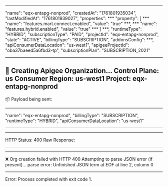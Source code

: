 ***
  "name": "eqx-entapg-nonprod",
  "createdAt": "1761801935034",
  "lastModifiedAt": "1761801939027",
  "properties": ***
    "property": [
      ***
        "name": "features.mart.connect.enabled",
        "value": "true"
      ***,
      ***
        "name": "features.hybrid.enabled",
        "value": "true"
      ***
    ]
  ***,
  "runtimeType": "HYBRID",
  "subscriptionType": "PAID",
  "projectId": "eqx-entapg-nonprod",
  "state": "ACTIVE",
  "billingType": "SUBSCRIPTION",
  "addonsConfig": ***,
  "apiConsumerDataLocation": "us-west1",
  "apigeeProjectId": "oba37baeed5a6fbd3-tp",
  "subscriptionPlan": "SUBSCRIPTION_2021"
***


🚀 Creating Apigee Organization...
Control Plane: us
Consumer Region: us-west1
Project: eqx-entapg-nonprod
----------------------------------------------------
📦 Payload being sent:
***
  "name": "eqx-entapg-nonprod",
  "billingType": "SUBSCRIPTION",
  "runtimeType": "HYBRID",
  "apiConsumerDataLocation": "us-west1"
***
----------------------------------------------------
HTTP Status: 400
Raw Response:
***
----------------------------------------------------
❌ Org creation failed with HTTP 400
Attempting to parse JSON error (if present)...
parse error: Unfinished JSON term at EOF at line 2, column 0
***
Error: Process completed with exit code 1.
